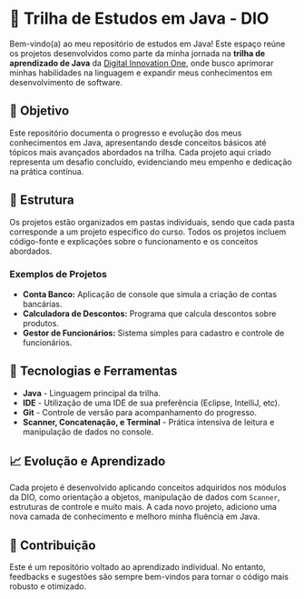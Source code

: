 # 🚀 Trilha de Estudos em Java - DIO

Bem-vindo(a) ao meu repositório de estudos em Java! Este espaço reúne os projetos desenvolvidos como parte da minha jornada na **trilha de aprendizado de Java** da [Digital Innovation One](https://www.dio.me/), onde busco aprimorar minhas habilidades na linguagem e expandir meus conhecimentos em desenvolvimento de software.

## 📌 Objetivo

Este repositório documenta o progresso e evolução dos meus conhecimentos em Java, apresentando desde conceitos básicos até tópicos mais avançados abordados na trilha. Cada projeto aqui criado representa um desafio concluído, evidenciando meu empenho e dedicação na prática contínua.

## 📂 Estrutura

Os projetos estão organizados em pastas individuais, sendo que cada pasta corresponde a um projeto específico do curso. Todos os projetos incluem código-fonte e explicações sobre o funcionamento e os conceitos abordados.

### Exemplos de Projetos

- **Conta Banco:** Aplicação de console que simula a criação de contas bancárias.
- **Calculadora de Descontos:** Programa que calcula descontos sobre produtos.
- **Gestor de Funcionários:** Sistema simples para cadastro e controle de funcionários.

## 📖 Tecnologias e Ferramentas

- **Java** - Linguagem principal da trilha.
- **IDE** - Utilização de uma IDE de sua preferência (Eclipse, IntelliJ, etc).
- **Git** - Controle de versão para acompanhamento do progresso.
- **Scanner, Concatenação, e Terminal** - Prática intensiva de leitura e manipulação de dados no console.

## 📈 Evolução e Aprendizado

Cada projeto é desenvolvido aplicando conceitos adquiridos nos módulos da DIO, como orientação a objetos, manipulação de dados com `Scanner`, estruturas de controle e muito mais. A cada novo projeto, adiciono uma nova camada de conhecimento e melhoro minha fluência em Java.

## 🤝 Contribuição

Este é um repositório voltado ao aprendizado individual. No entanto, feedbacks e sugestões são sempre bem-vindos para tornar o código mais robusto e otimizado. 